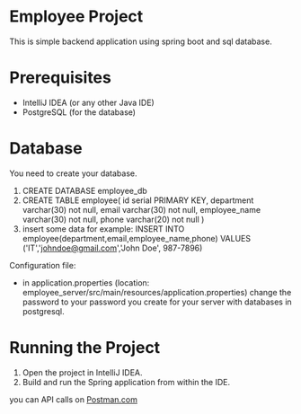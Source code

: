 # Employee Project
This is simple backend application using spring boot and sql database.

# Prerequisites
- IntelliJ IDEA (or any other Java IDE)
- PostgreSQL (for the database)

# Database
You need to create your database.
1. CREATE DATABASE employee_db
2. CREATE TABLE employee(
	id serial PRIMARY KEY,
	department varchar(30) not null,
	email varchar(30) not null,
	employee_name varchar(30) not null,
	phone varchar(20) not null
)
3. insert some data for example:
   INSERT INTO employee(department,email,employee_name,phone) VALUES ('IT','johndoe@gmail.com','John Doe', 987-7896)

Configuration file:
- in application.properties (location: employee_server/src/main/resources/application.properties) change the password to your password you create for your server with databases in postgresql.

# Running the Project
1. Open the project in IntelliJ IDEA.
2. Build and run the Spring application from within the IDE.

you can API calls on [Postman.com](https://www.postman.com/)
